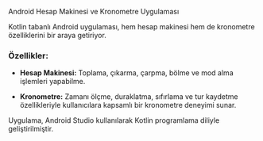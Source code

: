  Android Hesap Makinesi ve Kronometre Uygulaması

Kotlin tabanlı Android uygulaması, hem hesap makinesi hem de kronometre özelliklerini bir araya getiriyor.

### Özellikler:
- **Hesap Makinesi:** Toplama, çıkarma, çarpma, bölme ve mod alma işlemleri yapabilme.
  
- **Kronometre:** Zamanı ölçme, duraklatma, sıfırlama ve tur kaydetme özellikleriyle kullanıcılara kapsamlı bir kronometre deneyimi sunar.

Uygulama, Android Studio kullanılarak Kotlin programlama diliyle geliştirilmiştir.
